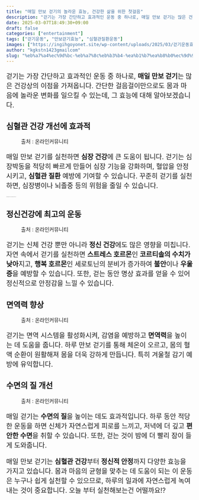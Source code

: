 ```yaml
---
title: "매일 만보 걷기의 놀라운 효능, 건강한 삶을 위한 첫걸음"
description: "걷기는 가장 간단하고 효과적인 운동 중 하나로, 매일 만보 걷기는 많은 건강상의 이점을 가져옵니다. 간단한 걸음걸이만으로도 몸과 마음에 놀라운 변화를 일으킬 수 있는데, 그 효능에 대해 알아보겠습니다."
date: 2025-03-07T18:49:30+09:00
draft: false
categories: ["entertainment"]
tags: ["걷기운동", "만보걷기효능", "심혈관질환운동"]
images: ["https://ingihgoyonet.site/wp-content/uploads/2025/03/걷기운동효능-1024x683.jpg", "https://ingihgoyonet.site/wp-content/uploads/2025/03/정신건강-1024x683.jpg", "https://ingihgoyonet.site/wp-content/uploads/2025/03/워킹-1024x683.jpg", "https://ingihgoyonet.site/wp-content/uploads/2025/03/걷기-1024x683.jpg"]
author: "kgkstn1423gmailcom"
slug: "%eb%a7%a4%ec%9d%bc-%eb%a7%8c%eb%b3%b4-%ea%b1%b7%ea%b8%b0%ec%9d%98-%eb%86%80%eb%9d%bc%ec%9a%b4-%ed%9a%a8%eb%8a%a5-%ea%b1%b4%ea%b0%95%ed%95%9c-%ec%82%b6%ec%9d%84-%ec%9c%84%ed%95%9c-%ec%b2%ab%ea%b1%b8"
---
```


<p style="font-size:18px">걷기는 가장 간단하고 효과적인 운동 중 하나로, <strong>매일 만보 걷기</strong>는 많은 건강상의 이점을 가져옵니다. 간단한 걸음걸이만으로도 몸과 마음에 놀라운 변화를 일으킬 수 있는데, 그 효능에 대해 알아보겠습니다.</p> <h2 >심혈관 건강 개선에 효과적</h2> <figure ><img src="https://ingihgoyonet.site/wp-content/uploads/2025/03/걷기운동효능-1024x683.jpg" alt="" style="aspect-ratio:16/9;object-fit:cover"/><figcaption >출처 : 온라인커뮤니티</figcaption></figure> <p style="font-size:18px">매일 만보 걷기를 실천하면 <strong>심장 건강</strong>에 큰 도움이 됩니다. 걷기는 심장박동을 적당히 빠르게 만들어 심장 기능을 강화하며, 혈압을 안정시키고, <strong>심혈관 질환</strong> 예방에 기여할 수 있습니다. 꾸준히 걷기를 실천하면, 심장병이나 뇌졸중 등의 위험을 줄일 수 있습니다.</p> <p style="font-size:1px">스트레스 해소 및 정신 건강 증진스트레스 해소 및 정신 건강 증진</p> <h2 >정신건강에 최고의 운동</h2> <figure ><img src="https://ingihgoyonet.site/wp-content/uploads/2025/03/정신건강-1024x683.jpg" alt="" style="aspect-ratio:16/9;object-fit:cover"/><figcaption >출처 : 온라인커뮤니티</figcaption></figure> <p style="font-size:18px">걷기는 신체 건강 뿐만 아니라 <strong>정신 건강</strong>에도 많은 영향을 미칩니다. 자연 속에서 걷기를 실천하면 <strong>스트레스 호르몬</strong>인 <strong>코르티솔의 수치가 낮아</strong>지고, <strong>행복 호르몬</strong>인 세로토닌의 분비가 증가하여 <strong>불안</strong>이나 <strong>우울증</strong>을 예방할 수 있습니다. 또한, 걷는 동안 명상 효과를 얻을 수 있어 정신적으로 안정감을 느낄 수 있습니다.</p> <h2 >면역력 향상</h2> <figure ><img src="https://ingihgoyonet.site/wp-content/uploads/2025/03/워킹-1024x683.jpg" alt="" style="aspect-ratio:16/9;object-fit:cover"/><figcaption >출처 : 온라인커뮤니티</figcaption></figure> <p style="font-size:18px">걷기는 면역 시스템을 활성화시켜, 감염을 예방하고 <strong>면역력</strong>을 높이는 데 도움을 줍니다. 하루 만보 걷기를 통해 체온이 오르고, 몸의 혈액 순환이 원활해져 몸을 더욱 강하게 만듭니다. 특히 겨울철 감기 예방에 유익합니다.</p> <h2 >수면의 질 개선</h2> <figure ><img src="https://ingihgoyonet.site/wp-content/uploads/2025/03/걷기-1024x683.jpg" alt="" /><figcaption >출처 : 온라인커뮤니티</figcaption></figure> <p style="font-size:18px">매일 걷기는 <strong>수면의 질</strong>을 높이는 데도 효과적입니다. 하루 동안 적당한 운동을 하면 신체가 자연스럽게 피로를 느끼고, 저녁에 더 깊고 <strong>편안한 수면</strong>을 취할 수 있습니다. 또한, 걷는 것이 밤에 더 빨리 잠이 들게 도와줍니다.</p> <p style="font-size:18px">매일 만보 걷기는 <strong>심혈관 건강</strong>부터 <strong>정신적 안정</strong>까지 다양한 효능을 가지고 있습니다. 몸과 마음의 균형을 맞추는 데 도움이 되는 이 운동은 누구나 쉽게 실천할 수 있으므로, 하루의 일과에 자연스럽게 녹여 내는 것이 중요합니다. 오늘 부터 실천해보는건 어떨까요!?</p>
